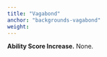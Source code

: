 ```yaml
---
title: "Vagabond"
anchor: "backgrounds-vagabond"
weight:
---
```




**Ability Score Increase.**   None. 


